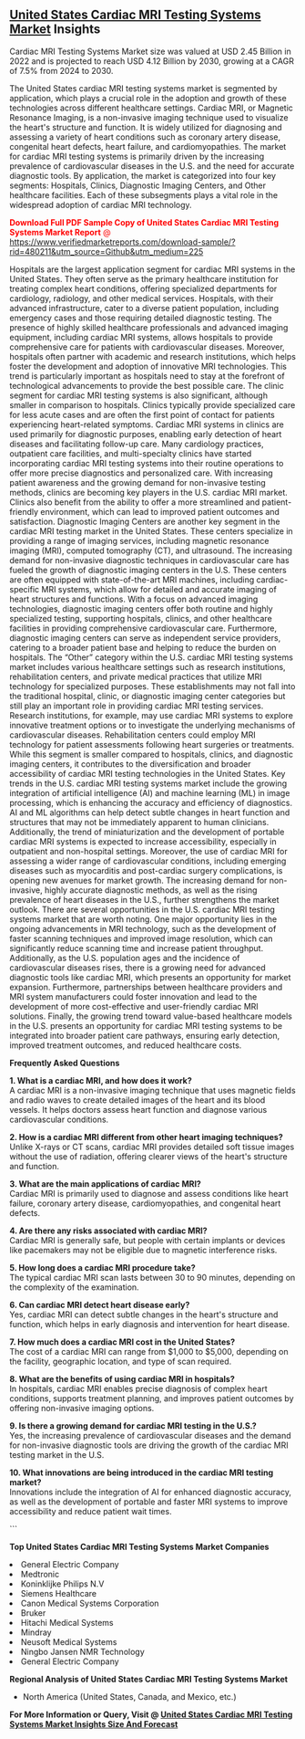 <h2><a href="https://www.verifiedmarketreports.com/download-sample/?rid=480211&amp;utm_source=Github&amp;utm_medium=225" target="_blank">United States Cardiac MRI Testing Systems Market</a> Insights</h2><p>Cardiac MRI Testing Systems Market size was valued at USD 2.45 Billion in 2022 and is projected to reach USD 4.12 Billion by 2030, growing at a CAGR of 7.5% from 2024 to 2030.</p><p> <p>The United States cardiac MRI testing systems market is segmented by application, which plays a crucial role in the adoption and growth of these technologies across different healthcare settings. Cardiac MRI, or Magnetic Resonance Imaging, is a non-invasive imaging technique used to visualize the heart's structure and function. It is widely utilized for diagnosing and assessing a variety of heart conditions such as coronary artery disease, congenital heart defects, heart failure, and cardiomyopathies. The market for cardiac MRI testing systems is primarily driven by the increasing prevalence of cardiovascular diseases in the U.S. and the need for accurate diagnostic tools. By application, the market is categorized into four key segments: Hospitals, Clinics, Diagnostic Imaging Centers, and Other healthcare facilities. Each of these subsegments plays a vital role in the widespread adoption of cardiac MRI technology. <p><span class=""><span style="color: #ff0000;"><strong>Download Full PDF Sample Copy of United States Cardiac MRI Testing Systems Market Report</strong> @ </span><a href="https://www.verifiedmarketreports.com/download-sample/?rid=480211&amp;utm_source=Github&amp;utm_medium=225" target="_blank">https://www.verifiedmarketreports.com/download-sample/?rid=480211&amp;utm_source=Github&amp;utm_medium=225</a></span></p> Hospitals are the largest application segment for cardiac MRI systems in the United States. They often serve as the primary healthcare institution for treating complex heart conditions, offering specialized departments for cardiology, radiology, and other medical services. Hospitals, with their advanced infrastructure, cater to a diverse patient population, including emergency cases and those requiring detailed diagnostic testing. The presence of highly skilled healthcare professionals and advanced imaging equipment, including cardiac MRI systems, allows hospitals to provide comprehensive care for patients with cardiovascular diseases. Moreover, hospitals often partner with academic and research institutions, which helps foster the development and adoption of innovative MRI technologies. This trend is particularly important as hospitals need to stay at the forefront of technological advancements to provide the best possible care. The clinic segment for cardiac MRI testing systems is also significant, although smaller in comparison to hospitals. Clinics typically provide specialized care for less acute cases and are often the first point of contact for patients experiencing heart-related symptoms. Cardiac MRI systems in clinics are used primarily for diagnostic purposes, enabling early detection of heart diseases and facilitating follow-up care. Many cardiology practices, outpatient care facilities, and multi-specialty clinics have started incorporating cardiac MRI testing systems into their routine operations to offer more precise diagnostics and personalized care. With increasing patient awareness and the growing demand for non-invasive testing methods, clinics are becoming key players in the U.S. cardiac MRI market. Clinics also benefit from the ability to offer a more streamlined and patient-friendly environment, which can lead to improved patient outcomes and satisfaction. Diagnostic Imaging Centers are another key segment in the cardiac MRI testing market in the United States. These centers specialize in providing a range of imaging services, including magnetic resonance imaging (MRI), computed tomography (CT), and ultrasound. The increasing demand for non-invasive diagnostic techniques in cardiovascular care has fueled the growth of diagnostic imaging centers in the U.S. These centers are often equipped with state-of-the-art MRI machines, including cardiac-specific MRI systems, which allow for detailed and accurate imaging of heart structures and functions. With a focus on advanced imaging technologies, diagnostic imaging centers offer both routine and highly specialized testing, supporting hospitals, clinics, and other healthcare facilities in providing comprehensive cardiovascular care. Furthermore, diagnostic imaging centers can serve as independent service providers, catering to a broader patient base and helping to reduce the burden on hospitals. The “Other” category within the U.S. cardiac MRI testing systems market includes various healthcare settings such as research institutions, rehabilitation centers, and private medical practices that utilize MRI technology for specialized purposes. These establishments may not fall into the traditional hospital, clinic, or diagnostic imaging center categories but still play an important role in providing cardiac MRI testing services. Research institutions, for example, may use cardiac MRI systems to explore innovative treatment options or to investigate the underlying mechanisms of cardiovascular diseases. Rehabilitation centers could employ MRI technology for patient assessments following heart surgeries or treatments. While this segment is smaller compared to hospitals, clinics, and diagnostic imaging centers, it contributes to the diversification and broader accessibility of cardiac MRI testing technologies in the United States. Key trends in the U.S. cardiac MRI testing systems market include the growing integration of artificial intelligence (AI) and machine learning (ML) in image processing, which is enhancing the accuracy and efficiency of diagnostics. AI and ML algorithms can help detect subtle changes in heart function and structures that may not be immediately apparent to human clinicians. Additionally, the trend of miniaturization and the development of portable cardiac MRI systems is expected to increase accessibility, especially in outpatient and non-hospital settings. Moreover, the use of cardiac MRI for assessing a wider range of cardiovascular conditions, including emerging diseases such as myocarditis and post-cardiac surgery complications, is opening new avenues for market growth. The increasing demand for non-invasive, highly accurate diagnostic methods, as well as the rising prevalence of heart diseases in the U.S., further strengthens the market outlook. There are several opportunities in the U.S. cardiac MRI testing systems market that are worth noting. One major opportunity lies in the ongoing advancements in MRI technology, such as the development of faster scanning techniques and improved image resolution, which can significantly reduce scanning time and increase patient throughput. Additionally, as the U.S. population ages and the incidence of cardiovascular diseases rises, there is a growing need for advanced diagnostic tools like cardiac MRI, which presents an opportunity for market expansion. Furthermore, partnerships between healthcare providers and MRI system manufacturers could foster innovation and lead to the development of more cost-effective and user-friendly cardiac MRI solutions. Finally, the growing trend toward value-based healthcare models in the U.S. presents an opportunity for cardiac MRI testing systems to be integrated into broader patient care pathways, ensuring early detection, improved treatment outcomes, and reduced healthcare costs. <p><strong>Frequently Asked Questions</strong></p> <p><strong>1. What is a cardiac MRI, and how does it work?</strong><br> A cardiac MRI is a non-invasive imaging technique that uses magnetic fields and radio waves to create detailed images of the heart and its blood vessels. It helps doctors assess heart function and diagnose various cardiovascular conditions.</p> <p><strong>2. How is a cardiac MRI different from other heart imaging techniques?</strong><br> Unlike X-rays or CT scans, cardiac MRI provides detailed soft tissue images without the use of radiation, offering clearer views of the heart's structure and function.</p> <p><strong>3. What are the main applications of cardiac MRI?</strong><br> Cardiac MRI is primarily used to diagnose and assess conditions like heart failure, coronary artery disease, cardiomyopathies, and congenital heart defects.</p> <p><strong>4. Are there any risks associated with cardiac MRI?</strong><br> Cardiac MRI is generally safe, but people with certain implants or devices like pacemakers may not be eligible due to magnetic interference risks.</p> <p><strong>5. How long does a cardiac MRI procedure take?</strong><br> The typical cardiac MRI scan lasts between 30 to 90 minutes, depending on the complexity of the examination.</p> <p><strong>6. Can cardiac MRI detect heart disease early?</strong><br> Yes, cardiac MRI can detect subtle changes in the heart's structure and function, which helps in early diagnosis and intervention for heart disease.</p> <p><strong>7. How much does a cardiac MRI cost in the United States?</strong><br> The cost of a cardiac MRI can range from $1,000 to $5,000, depending on the facility, geographic location, and type of scan required.</p> <p><strong>8. What are the benefits of using cardiac MRI in hospitals?</strong><br> In hospitals, cardiac MRI enables precise diagnosis of complex heart conditions, supports treatment planning, and improves patient outcomes by offering non-invasive imaging options.</p> <p><strong>9. Is there a growing demand for cardiac MRI testing in the U.S.?</strong><br> Yes, the increasing prevalence of cardiovascular diseases and the demand for non-invasive diagnostic tools are driving the growth of the cardiac MRI testing market in the U.S.</p> <p><strong>10. What innovations are being introduced in the cardiac MRI testing market?</strong><br> Innovations include the integration of AI for enhanced diagnostic accuracy, as well as the development of portable and faster MRI systems to improve accessibility and reduce patient wait times.</p> ```</p><p><strong>Top United States Cardiac MRI Testing Systems Market Companies</strong></p><div data-test-id=""><p><li>General Electric Company</li><li> Medtronic</li><li> Koninklijke Philips N.V</li><li> Siemens Healthcare</li><li> Canon Medical Systems Corporation</li><li> Bruker</li><li> Hitachi Medical Systems</li><li> Mindray</li><li> Neusoft Medical Systems</li><li> Ningbo Jansen NMR Technology</li><li> General Electric Company</li></p><div><strong>Regional Analysis of&nbsp;United States Cardiac MRI Testing Systems Market</strong></div><ul><li dir="ltr"><p dir="ltr">North America&nbsp;(United States, Canada, and Mexico, etc.)</p></li></ul><p><strong>For More Information or Query, Visit @&nbsp;</strong><strong><a href="https://www.verifiedmarketreports.com/product/cardiac-mri-testing-systems-market-size-and-forecast/?utm_source=Github&amp;utm_medium=225" target="_blank">United States Cardiac MRI Testing Systems Market Insights Size And Forecast</a></strong></p></div>
